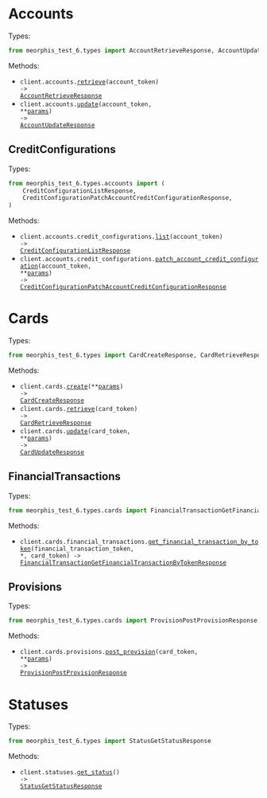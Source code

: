 # Accounts

Types:

```python
from meorphis_test_6.types import AccountRetrieveResponse, AccountUpdateResponse
```

Methods:

- <code title="get /accounts/{account_token}">client.accounts.<a href="./src/meorphis_test_6/resources/accounts/accounts.py">retrieve</a>(account_token) -> <a href="./src/meorphis_test_6/types/account_retrieve_response.py">AccountRetrieveResponse</a></code>
- <code title="patch /accounts/{account_token}">client.accounts.<a href="./src/meorphis_test_6/resources/accounts/accounts.py">update</a>(account_token, \*\*<a href="src/meorphis_test_6/types/account_update_params.py">params</a>) -> <a href="./src/meorphis_test_6/types/account_update_response.py">AccountUpdateResponse</a></code>

## CreditConfigurations

Types:

```python
from meorphis_test_6.types.accounts import (
    CreditConfigurationListResponse,
    CreditConfigurationPatchAccountCreditConfigurationResponse,
)
```

Methods:

- <code title="get /accounts/{account_token}/credit_configuration">client.accounts.credit_configurations.<a href="./src/meorphis_test_6/resources/accounts/credit_configurations.py">list</a>(account_token) -> <a href="./src/meorphis_test_6/types/accounts/credit_configuration_list_response.py">CreditConfigurationListResponse</a></code>
- <code title="patch /accounts/{account_token}/credit_configuration">client.accounts.credit_configurations.<a href="./src/meorphis_test_6/resources/accounts/credit_configurations.py">patch_account_credit_configuration</a>(account_token, \*\*<a href="src/meorphis_test_6/types/accounts/credit_configuration_patch_account_credit_configuration_params.py">params</a>) -> <a href="./src/meorphis_test_6/types/accounts/credit_configuration_patch_account_credit_configuration_response.py">CreditConfigurationPatchAccountCreditConfigurationResponse</a></code>

# Cards

Types:

```python
from meorphis_test_6.types import CardCreateResponse, CardRetrieveResponse, CardUpdateResponse
```

Methods:

- <code title="post /cards">client.cards.<a href="./src/meorphis_test_6/resources/cards/cards.py">create</a>(\*\*<a href="src/meorphis_test_6/types/card_create_params.py">params</a>) -> <a href="./src/meorphis_test_6/types/card_create_response.py">CardCreateResponse</a></code>
- <code title="get /cards/{card_token}">client.cards.<a href="./src/meorphis_test_6/resources/cards/cards.py">retrieve</a>(card_token) -> <a href="./src/meorphis_test_6/types/card_retrieve_response.py">CardRetrieveResponse</a></code>
- <code title="patch /cards/{card_token}">client.cards.<a href="./src/meorphis_test_6/resources/cards/cards.py">update</a>(card_token, \*\*<a href="src/meorphis_test_6/types/card_update_params.py">params</a>) -> <a href="./src/meorphis_test_6/types/card_update_response.py">CardUpdateResponse</a></code>

## FinancialTransactions

Types:

```python
from meorphis_test_6.types.cards import FinancialTransactionGetFinancialTransactionByTokenResponse
```

Methods:

- <code title="get /cards/{card_token}/financial_transactions/{financial_transaction_token}">client.cards.financial_transactions.<a href="./src/meorphis_test_6/resources/cards/financial_transactions.py">get_financial_transaction_by_token</a>(financial_transaction_token, \*, card_token) -> <a href="./src/meorphis_test_6/types/cards/financial_transaction_get_financial_transaction_by_token_response.py">FinancialTransactionGetFinancialTransactionByTokenResponse</a></code>

## Provisions

Types:

```python
from meorphis_test_6.types.cards import ProvisionPostProvisionResponse
```

Methods:

- <code title="post /cards/{card_token}/provision">client.cards.provisions.<a href="./src/meorphis_test_6/resources/cards/provisions.py">post_provision</a>(card_token, \*\*<a href="src/meorphis_test_6/types/cards/provision_post_provision_params.py">params</a>) -> <a href="./src/meorphis_test_6/types/cards/provision_post_provision_response.py">ProvisionPostProvisionResponse</a></code>

# Statuses

Types:

```python
from meorphis_test_6.types import StatusGetStatusResponse
```

Methods:

- <code title="get /status">client.statuses.<a href="./src/meorphis_test_6/resources/statuses.py">get_status</a>() -> <a href="./src/meorphis_test_6/types/status_get_status_response.py">StatusGetStatusResponse</a></code>
